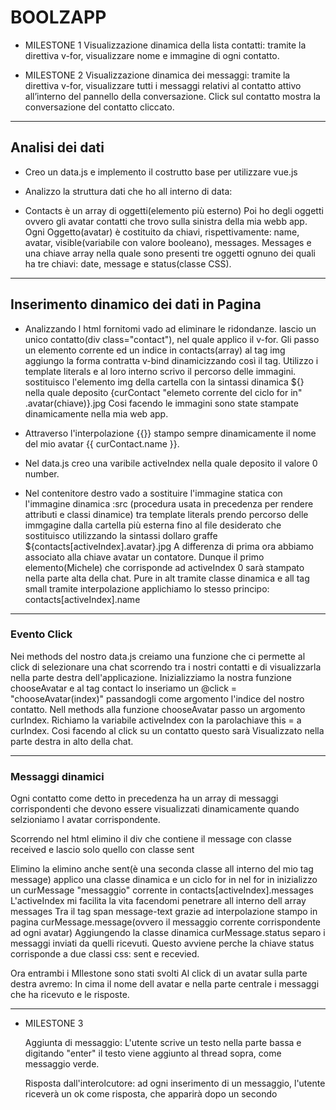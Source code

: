 # BOOLZAPP

- MILESTONE 1 
   Visualizzazione dinamica della lista contatti: tramite la direttiva v-for, visualizzare nome e immagine di ogni contatto.

- MILESTONE 2
   Visualizzazione dinamica dei messaggi: tramite la direttiva v-for, visualizzare tutti i messaggi relativi al contatto attivo all’interno del pannello della conversazione. Click sul contatto mostra la conversazione del contatto cliccato.

--- 

## Analisi dei dati
 
   - Creo un data.js e implemento il costrutto base per utilizzare vue.js

   - Analizzo la struttura dati che ho all interno di data:

   - Contacts è un array di oggetti(elemento più esterno)
     Poi ho degli oggetti ovvero gli avatar contatti che trovo sulla sinistra della mia webb app.
     Ogni Oggetto(avatar) è costituito da chiavi, rispettivamente: name, avatar,
     visible(variabile con valore booleano), messages.
     Messages e una chiave array nella
     quale sono presenti tre oggetti ognuno dei quali ha tre chiavi:
     date, message e status(classe CSS).

--- 

## Inserimento dinamico dei dati in Pagina

  - Analizzando l html fornitomi vado ad    eliminare le ridondanze.
  lascio un unico contatto(div class="contact"), nel quale applico il v-for.
  Gli passo un elemento corrente ed un indice in contacts(array) 
  al tag img aggiungo la forma contratta v-bind
  dinamicizzando così il tag.
  Utilizzo i template literals e al loro interno scrivo il percorso delle immagini.
  sostituisco l'elemento img della cartella con la sintassi dinamica ${} nella quale deposito {curContact "elemeto corrente del ciclo for in"
  .avatar(chiave)}.jpg
  Cosi facendo le immagini sono state stampate dinamicamente nella mia web app.

  - Attraverso l'interpolazione {{}} stampo sempre dinamicamente il nome del mio avatar
  {{ curContact.name }}.

  - Nel data.js creo una varibile activeIndex nella quale deposito il valore 0 number.

  - Nel contenitore destro vado a sostituire l'immagine statica con l'immagine dinamica
  :src (procedura usata in precedenza per rendere
  attributi e classi dinamice) tra template literals prendo percorso delle immgagine
  dalla cartella più esterna fino al file desiderato che sostituisco utilizzando la sintassi dollaro graffe ${contacts[activeIndex].avatar}.jpg
  A differenza di prima ora abbiamo associato alla chiave avatar un contatore.
  Dunque il primo elemento(Michele) che corrisponde ad activeIndex 0 sarà stampato nella parte alta della chat.
  Pure in alt tramite classe dinamica e all tag small tramite interpolazione applichiamo lo stesso principo: 
  contacts[activeIndex].name

---

###  Evento Click

  Nei methods del nostro data.js creiamo una funzione che ci permette al click di selezionare una chat scorrendo tra i nostri contatti e di visualizzarla nella parte destra dell'applicazione.
  Inizializziamo la nostra funzione chooseAvatar
  e al tag contact lo inseriamo un @click = "chooseAvatar(index)" passandogli come argomento l'indice del nostro contatto.
  Nell methods alla funzione chooseAvatar passo un argomento curIndex.
  Richiamo la variabile activeIndex con la parolachiave this = a curIndex.
  Cosi facendo al click su un contatto questo sarà
  Visualizzato nella parte destra in alto della chat.

---

### Messaggi dinamici

 Ogni contatto come detto in precedenza ha un array di messaggi corrispondenti che devono essere visualizzati dinamicamente quando selzioniamo l avatar corrispondente.

 Scorrendo nel html elimino il div che contiene il message con classe received e lascio solo quello con classe sent

 Elimino la elimino anche sent(è una seconda classe all interno del mio tag message)
 applico una classe dinamica e un ciclo for in
 nel for in inizializzo un curMessage "messaggio" corrente in contacts[activeIndex].messages
 L'activeIndex mi facilita la vita facendomi penetrare all interno dell array messages
 Tra il tag span message-text grazie ad interpolazione stampo in pagina curMessage.message(ovvero il messaggio corrente corrispondente ad ogni avatar)
 Aggiungendo la classe dinamica curMessage.status
 separo i messaggi inviati da quelli ricevuti.
 Questo avviene perche la chiave status corrisponde a due classi css: sent e recevied.

 Ora entrambi i MIlestone sono stati svolti
 Al click di un avatar sulla parte destra avremo:
 In cima il nome dell avatar e nella parte centrale i messaggi che ha ricevuto e le risposte. 

---

 - MILESTONE 3

   Aggiunta di messaggio: L'utente scrive un testo nella parte bassa e digitando "enter" il testo viene aggiunto al thread sopra, come messaggio verde.

   Risposta dall'interolcutore: ad ogni inserimento di un messaggio, l'utente riceverà
   un ok come risposta, che apparirà dopo un secondo 
    

    